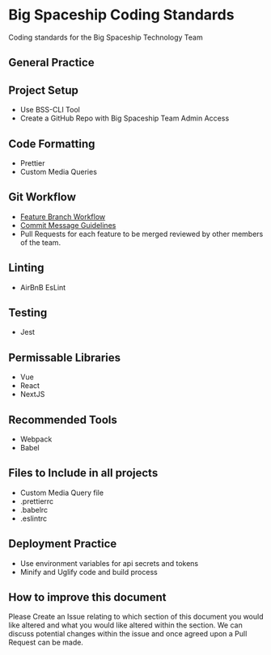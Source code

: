 # Big Spaceship Coding Standards
Coding standards for the Big Spaceship Technology Team

## General Practice

## Project Setup
* Use BSS-CLI Tool
* Create a GitHub Repo with Big Spaceship Team Admin Access

## Code Formatting
* Prettier
* Custom Media Queries

## Git Workflow
* [Feature Branch Workflow](https://www.atlassian.com/git/tutorials/comparing-workflows#feature-branch-workflow)
* [Commit Message Guidelines](https://gist.github.com/robertpainsi/b632364184e70900af4ab688decf6f53)
* Pull Requests for each feature to be merged reviewed by other members of the team.

## Linting
* AirBnB EsLint

## Testing
* Jest

## Permissable Libraries
* Vue
* React
* NextJS

## Recommended Tools
* Webpack
* Babel

## Files to Include in all projects
* Custom Media Query file
* .prettierrc
* .babelrc
* .eslintrc

## Deployment Practice
* Use environment variables for api secrets and tokens
* Minify and Uglify code and build process

## How to improve this document
Please Create an Issue relating to which section of this document you would like altered and what you would like altered within the section. We can discuss potential changes within the issue and once agreed upon a Pull Request can be made.
